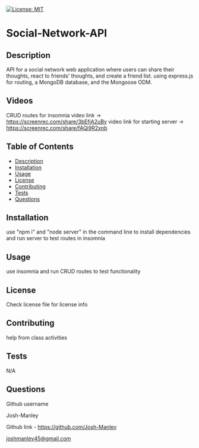 
  [![License: MIT](https://img.shields.io/badge/License-MIT-yellow.svg)](https://opensource.org/licenses/MIT)
  <a id="title"></a>
  # Social-Network-API
  <a id="description"></a>
  ## Description
  API for a social network web application where users can share their thoughts, react to friends’ thoughts, and create a friend list. using express.js for routing, a MongoDB database, and the Mongoose ODM.
  ## Videos
  CRUD routes for insomnia video link -> https://screenrec.com/share/3bEfiA2uBv
  video link for starting server -> https://screenrec.com/share/fAQi9R2xnb
  
  ## Table of Contents
  * [Description](#description)
  * [Installation](#installation)
  * [Usage](#usage)
  * [License](#license)
  * [Contributing](#contributing)
  * [Tests](#tests)
  * [Questions](#questions)

  <a id="installation"></a>
  ## Installation
  use "npm i" and "node server" in the command line to install dependencies and run server to test routes in insomnia
  <a id="usage"></a>
  ## Usage
  use insomnia and run CRUD routes to test functionality
  <a id="license"></a>
  ## License
  Check license file for license info
  <a id="contributing"></a>
  ## Contributing
  help from class activities
  <a id="tests"></a>
  ## Tests
  N/A
  <a id="questions"></a>
  ## Questions
  Github username

  Josh-Manley

  Github link - https://github.com/Josh-Manley

  joshmanley45@gmail.com
